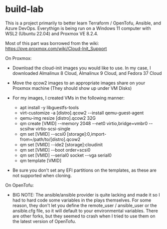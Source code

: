 # build-lab

This is a project primarily to better learn Terraform / OpenTofu, Ansible, and Azure DevOps.  Everythign is being run on a Windows 11 computer with WSL2 (Ubuntu 22.04) and Proxmox VE 8.2.4.

Most of this part was borrowed from the wiki: https://pve.proxmox.com/wiki/Cloud-Init_Support

On Proxmox:

- Download the cloud-init images you would like to use.  In my case, I downloaded Almalinux 8 Cloud, Almalinux 9 Cloud, and Fedora 37 Cloud
- Move the qcow2 images to an appropriate images share on your Proxmox machine (They should show up under VM Disks)
- For my images, I created VMs in the following manner:

  - apt install -y libguestfs-tools
  - virt-customize -a [distro].qcow2 --install qemu-guest-agent
  - qemu-img resize [distro].qcow2 32G
  - qm create [VMID] --memory 2048 --net0 virtio,bridge=vmbr0 --scsihw virtio-scsi-single
  - qm set [VMID] --scsi0 [storage]:0,import-from=/path/to/[distro].qcow2
  - qm set [VMID] --ide2 [storage]:cloudinit
  - qm set [VMID] --boot order=scsi0
  - qm set [VMID] --serial0 socket --vga serial0
  - qm template [VMID]

- Be sure you don't set any EFI partitions on the templates, as these are not supported when cloning.

On OpenTofu:

- BIG NOTE: The ansible/ansible provider is quite lacking and made it so I had to hard code some variables in the plays themselves.  For some reason, they don't let you define
  the remote_user / ansible_user or the ansible.cfg file, so it will default to your environmental variables.  There are other forks, but they seemed to crash when I tried to use them on
  the latest version of OpenTofu.
